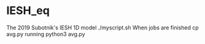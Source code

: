 # IESH_eq
The 2019 Subotnik's IESH 1D model
./myscript.sh
When jobs are finished
cp avg.py running
python3 avg.py
